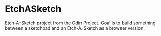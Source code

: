 # EtchASketch
Etch-A-Sketch project from the Odin Project.
Goal is to build something between a sketchpad and an Etch-A-Sketch as a browser version.
